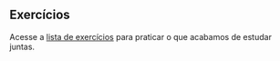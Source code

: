 ## Exercícios

Acesse a [lista de exercícios](https://www.hackerrank.com/introducao-a-python-pyladies-brasil) para praticar o que acabamos de estudar juntas.